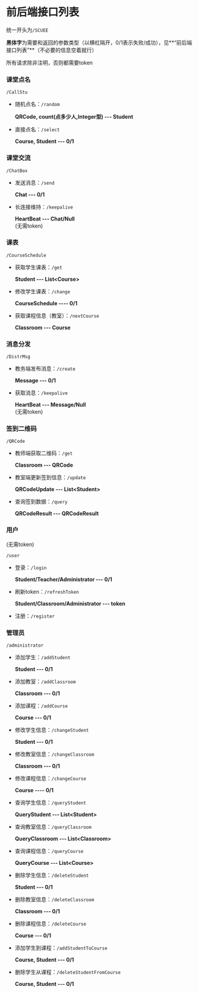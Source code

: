 # 前后端接口列表

统一开头为`/SCUEE`

**黑体字**为需要和返回的参数类型（以横杠隔开，0/1表示失败/成功），见**“前后端接口列表”**（不必要的信息空着就行）

所有请求除非注明，否则都需要token


### 课堂点名

`/CallStu`

- 随机点名：`/random`  

  **QRCode, count(点多少人,Integer型) --- Student**

- 直接点名：`/select` 

   **Course, Student --- 0/1**



### 课堂交流

`/ChatBox`

- 发送消息：`/send`  

  **Chat --- 0/1**

- 长连接维持：`/keepalive`  

  **HeartBeat --- Chat/Null**               
(无需token)



### 课表

`/CourseSchedule`

- 获取学生课表：`/get`  

  **Student --- List\<Course>**

- 修改学生课表：`/change`  

  **CourseSchedule  ---- 0/1**

- 获取课程信息（教室）：`/nextCourse`  

  **Classroom --- Course**



### 消息分发

`/DistrMsg`

- 教务端发布消息：`/create`  

  **Message --- 0/1**

- 获取消息：`/keepalive` 

   **HeartBeat --- Message/Null**
<br/> (无需token)



### 签到二维码

`/QRCode`

- 教师端获取二维码：`/get`  

  **Classroom --- QRCode**

- 教室端更新签到信息：`/update`

  **QRCodeUpdate --- List\<Student>**

- 查询签到数据：`/query`  

  **QRCodeResult --- QRCodeResult**



### 用户
(无需token)

`/user`

- 登录：`/login` 

  **Student/Teacher/Administrator --- 0/1**

- 刷新token：`/refreshToken` 

  **Student/Classroom/Administrator --- token**

- 注册：`/register`



### 管理员

`/administrator`

- 添加学生：`/addStudent`

  **Student --- 0/1**

- 添加教室：`/addClassroom`

  **Classroom --- 0/1**

- 添加课程：`/addCourse`

  **Course --- 0/1**

- 修改学生信息：`/changeStudent`

  **Student --- 0/1**

- 修改教室信息：`/changeClassroom`

  **Classroom --- 0/1**

- 修改课程信息：`/changeCourse`

  **Course ---- 0/1**

- 查询学生信息：`/queryStudent`

  **QueryStudent --- List\<Student>**

- 查询教室信息：`/queryClassroom`

  **QueryClassroom --- List\<Classroom>**

- 查询课程信息：`/queryCourse`

  **QueryCourse --- List\<Course>**

- 删除学生信息：`/deleteStudent`

  **Student --- 0/1**

- 删除教室信息：`/deleteClassroom`

  **Classroom --- 0/1**

- 删除课程信息：`/deleteCourse`

  **Course --- 0/1**

- 添加学生到课程：`/addStudentToCourse`

  **Course, Student --- 0/1**
  
- 删除学生从课程：`/deleteStudentFromCourse`

  **Course, Student --- 0/1**
